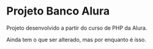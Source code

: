 # Projeto Banco Alura

Projeto desenvolvido a partir do curso de PHP da Alura.

Ainda tem o que ser alterado, mas por enquanto é isso.
